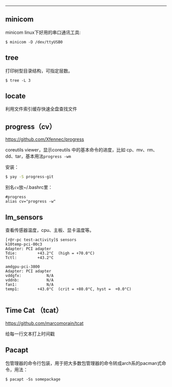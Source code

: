 



---

## minicom

minicom linux下好用的串口通讯工具:

```
$ minicom -D /dev/ttyUSB0
```

## tree 

打印树型目录结构，可指定层数。

```
$ tree -L 3
```

## locate

 利用文件索引缓存快速全盘查找文件

## progress（cv）

<https://github.com/Xfennec/progress>

 coreutils viewer，显示coreutils 中的基本命令的进度，比如 cp、mv、rm、dd、tar，基本用法`progress -wm`

安装：

```bash
$ yay -S progress-git
```

别名`cv`放~/.bashrc里：
```
#progress
alias cv="progress -w"
```



## lm_sensors

查看传感器温度，cpu、主板、显卡温度等。

```
[r@r-pc test-activity]$ sensors 
k10temp-pci-00c3
Adapter: PCI adapter
Tdie:         +43.2°C  (high = +70.0°C)
Tctl:         +43.2°C  

amdgpu-pci-3800
Adapter: PCI adapter
vddgfx:           N/A  
vddnb:            N/A  
fan1:             N/A
temp1:        +43.0°C  (crit = +80.0°C, hyst =  +0.0°C)


```



## Time Cat （tcat）

https://github.com/marcomorain/tcat

给每一行文本打上时间戳



## Pacapt

包管理器的命令行包装，用于把大多数包管理器的命令转成arch系的pacman式命令，用法：

```
$ pacapt -Ss somepackage
```

